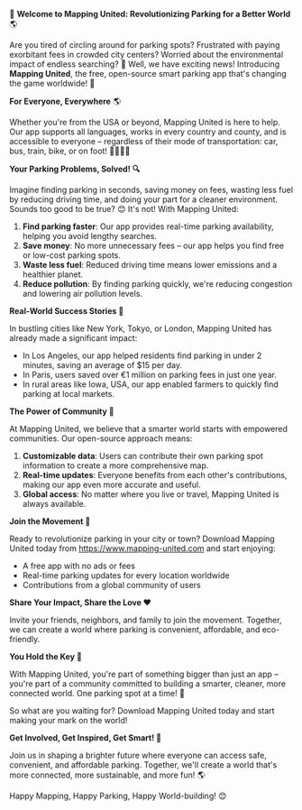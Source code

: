 🚀 **Welcome to Mapping United: Revolutionizing Parking for a Better World** 🌎

Are you tired of circling around for parking spots? Frustrated with paying exorbitant fees in crowded city centers? Worried about the environmental impact of endless searching? 🤔 Well, we have exciting news! Introducing **Mapping United**, the free, open-source smart parking app that's changing the game worldwide! 🌟

**For Everyone, Everywhere** 🌎

Whether you're from the USA or beyond, Mapping United is here to help. Our app supports all languages, works in every country and county, and is accessible to everyone – regardless of their mode of transportation: car, bus, train, bike, or on foot! 🚗🚌🚂🛴️

**Your Parking Problems, Solved! 🔍**

Imagine finding parking in seconds, saving money on fees, wasting less fuel by reducing driving time, and doing your part for a cleaner environment. Sounds too good to be true? 😊 It's not! With Mapping United:

1. **Find parking faster**: Our app provides real-time parking availability, helping you avoid lengthy searches.
2. **Save money**: No more unnecessary fees – our app helps you find free or low-cost parking spots.
3. **Waste less fuel**: Reduced driving time means lower emissions and a healthier planet.
4. **Reduce pollution**: By finding parking quickly, we're reducing congestion and lowering air pollution levels.

**Real-World Success Stories 🌟**

In bustling cities like New York, Tokyo, or London, Mapping United has already made a significant impact:

* In Los Angeles, our app helped residents find parking in under 2 minutes, saving an average of $15 per day.
* In Paris, users saved over €1 million on parking fees in just one year.
* In rural areas like Iowa, USA, our app enabled farmers to quickly find parking at local markets.

**The Power of Community 🤝**

At Mapping United, we believe that a smarter world starts with empowered communities. Our open-source approach means:

1. **Customizable data**: Users can contribute their own parking spot information to create a more comprehensive map.
2. **Real-time updates**: Everyone benefits from each other's contributions, making our app even more accurate and useful.
3. **Global access**: No matter where you live or travel, Mapping United is always available.

**Join the Movement 🚀**

Ready to revolutionize parking in your city or town? Download Mapping United today from https://www.mapping-united.com and start enjoying:

* A free app with no ads or fees
* Real-time parking updates for every location worldwide
* Contributions from a global community of users

**Share Your Impact, Share the Love ❤️**

Invite your friends, neighbors, and family to join the movement. Together, we can create a world where parking is convenient, affordable, and eco-friendly.

**You Hold the Key 🔑**

With Mapping United, you're part of something bigger than just an app – you're part of a community committed to building a smarter, cleaner, more connected world. One parking spot at a time! 🌟

So what are you waiting for? Download Mapping United today and start making your mark on the world!

**Get Involved, Get Inspired, Get Smart! 🚀**

Join us in shaping a brighter future where everyone can access safe, convenient, and affordable parking. Together, we'll create a world that's more connected, more sustainable, and more fun! 🌎

Happy Mapping, Happy Parking, Happy World-building! 😊